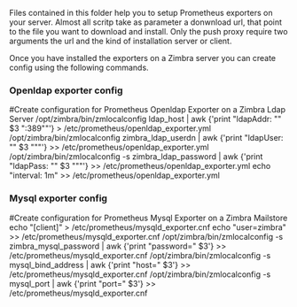 

Files contained in this folder help you to setup Prometheus exporters on your server.
Almost all scritp take as parameter a donwnload url, that point to the file you want to download and install.
Only the push proxy require two arguments the url and the kind of installation server or client.

Once you have installed the exporters on a Zimbra server you can create config using the following commands.



### Openldap exporter config

#Create configuration for Prometheus Openldap Exporter on a Zimbra Ldap Server
/opt/zimbra/bin/zmlocalconfig ldap_host | awk {'print "ldapAddr: \"" $3 ":389\""'} > /etc/prometheus/openldap_exporter.yml
/opt/zimbra/bin/zmlocalconfig zimbra_ldap_userdn | awk {'print "ldapUser: \"" $3 "\""'} >> /etc/prometheus/openldap_exporter.yml
/opt/zimbra/bin/zmlocalconfig -s zimbra_ldap_password | awk {'print "ldapPass: \"" $3 "\""'} >> /etc/prometheus/openldap_exporter.yml
echo "interval: 1m" >> /etc/prometheus/openldap_exporter.yml

### Mysql exporter config

#Create configuration for Prometheus Mysql Exporter on a Zimbra Mailstore
echo "[client]" > /etc/prometheus/mysqld_exporter.cnf
echo "user=zimbra" >> /etc/prometheus/mysqld_exporter.cnf
/opt/zimbra/bin/zmlocalconfig -s zimbra_mysql_password | awk {'print "password=" $3'} >> /etc/prometheus/mysqld_exporter.cnf
/opt/zimbra/bin/zmlocalconfig -s mysql_bind_address | awk {'print "host=" $3'} >> /etc/prometheus/mysqld_exporter.cnf
/opt/zimbra/bin/zmlocalconfig -s mysql_port | awk {'print "port=" $3'} >> /etc/prometheus/mysqld_exporter.cnf


